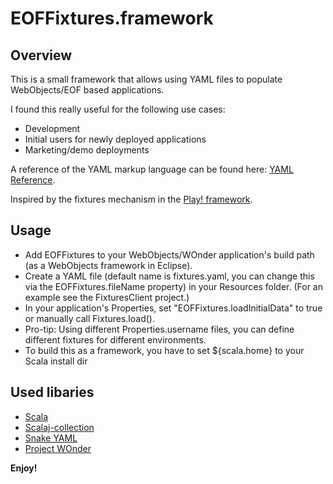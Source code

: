 EOFFixtures.framework
=====================

Overview
--------

This is a small framework that allows using YAML files to populate WebObjects/EOF based applications.
 
I found this really useful for the following use cases:

* Development
* Initial users for newly deployed applications
* Marketing/demo deployments
 
A reference of the YAML markup language can be found here: [YAML Reference](http://www.yaml.org/).

Inspired by the fixtures mechanism in the [Play! framework](http://www.playframework.org/).
 
Usage
-----
* Add EOFFixtures to your WebObjects/WOnder application's build path (as a WebObjects framework in Eclipse).
* Create a YAML file (default name is fixtures.yaml, you can change this via the EOFFixtures.fileName property) in your Resources folder.
    (For an example see the FixturesClient project.)
* In your application's Properties, set "EOFFixtures.loadInitialData" to true or manually call Fixtures.load().
* Pro-tip: Using different Properties.username files, you can define different fixtures for different environments.
* To build this as a framework, you have to set ${scala.home} to your Scala install dir
 
Used libaries
-------------
* [Scala](http://www.scala-lang.org/)
* [Scalaj-collection](https://github.com/scalaj/scalaj-collection)
* [Snake YAML](http://code.google.com/p/snakeyaml/)
* [Project WOnder](http://projectwonder.blogspot.com/)
 
 
**Enjoy!**

